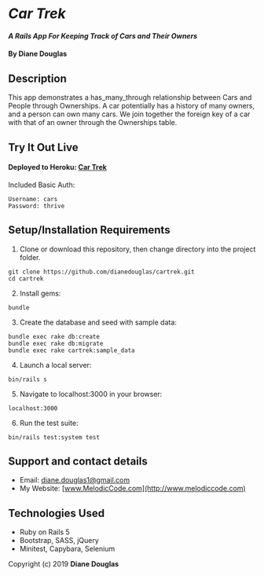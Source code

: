 # _Car Trek_

#### _A Rails App For Keeping Track of Cars and Their Owners_

#### By Diane Douglas

## Description

This app demonstrates a has_many_through relationship between Cars and People through Ownerships. A car potentially has a history of many owners, and a person can own many cars. We join together the foreign key of a car with that of an owner through the Ownerships table.

## Try It Out Live

#### Deployed to Heroku: [Car Trek](https://quiet-beach-53235.herokuapp.com/)

Included Basic Auth:

```
Username: cars
Password: thrive
```

## Setup/Installation Requirements

1. Clone or download this repository, then change directory into the project folder.

```
git clone https://github.com/dianedouglas/cartrek.git
cd cartrek
```

2. Install gems:


```
bundle
```

3. Create the database and seed with sample data:

```
bundle exec rake db:create
bundle exec rake db:migrate
bundle exec rake cartrek:sample_data
```

4. Launch a local server:

```
bin/rails s
```

5. Navigate to localhost:3000 in your browser:

```
localhost:3000
```

6. Run the test suite:


```
bin/rails test:system test
```

## Support and contact details

* Email: diane.douglas1@gmail.com
* My Website: [www.MelodicCode.com](http://www.melodiccode.com)

## Technologies Used

* Ruby on Rails 5
* Bootstrap, SASS, jQuery
* Minitest, Capybara, Selenium

Copyright (c) 2019 **Diane Douglas**